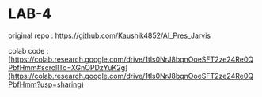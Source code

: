 # LAB-4
 
 original repo : https://github.com/Kaushik4852/AI_Pres_Jarvis
 
 colab code : [https://colab.research.google.com/drive/1tls0NrJ8bqnOoeSFT2ze24Re0QPbfHmm#scrollTo=XGnOPDzYuK2g](https://colab.research.google.com/drive/1tls0NrJ8bqnOoeSFT2ze24Re0QPbfHmm?usp=sharing)
